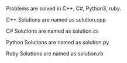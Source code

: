 Problems are solved in C++, C#, Python3, ruby.

C++ Solutions are named as solution.cpp

C# Solutions are named as solution.cs

Python Solutions are named as solution.py

Ruby Solutions are named as solution.rb
